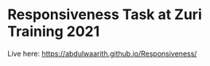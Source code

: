 # Responsiveness Task at Zuri Training 2021
Live here: https://abdulwaarith.github.io/Responsiveness/
